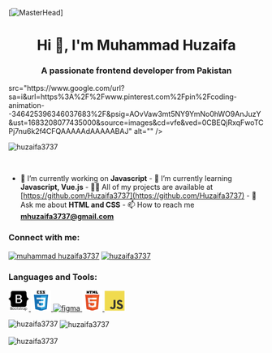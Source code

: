 [![MasterHead](https://dribbble.com/shots/15637256-coding/attachments/7428659?mode=media)]

<h1 align="center">Hi 👋, I'm Muhammad Huzaifa</h1>
<h3 align="center">A passionate frontend developer from Pakistan</h3>
<img align="right" />
src="https://www.google.com/url?sa=i&url=https%3A%2F%2Fwww.pinterest.com%2Fpin%2Fcoding-animation--346425396346037683%2F&psig=AOvVaw3mt5NY9YmNo0hWO9AnJuzY&ust=1683208077435000&source=images&cd=vfe&ved=0CBEQjRxqFwoTCPj7nu6k2f4CFQAAAAAdAAAAABAJ"
alt="" />

<p align="left">
  <img
    src="https://komarev.com/ghpvc/?username=huzaifa3737&label=Profile%20views&color=0e75b6&style=flat"
    alt="huzaifa3737"
  />
</p>

<p align="left">
  <a href="https://twitter.com/" target="blank"
    ><img
      src="https://img.shields.io/twitter/follow/?logo=twitter&style=for-the-badge"
      alt=""
  /></a>
</p>

- 🔭 I’m currently working on **Javascript** - 🌱 I’m currently learning
**Javascript, Vue.js** - 👨‍💻 All of my projects are available at
[https://github.com/Huzaifa3737](https://github.com/Huzaifa3737) - 💬 Ask me
about **HTML and CSS** - 📫 How to reach me **mhuzaifa3737@gmail.com**

<h3 align="left">Connect with me:</h3>
<p align="left">
  <a href="https://linkedin.com/in/muhammad-huzaifa3737" target="blank"
    ><img
      align="center"
      src="https://raw.githubusercontent.com/rahuldkjain/github-profile-readme-generator/master/src/images/icons/Social/linked-in-alt.svg"
      alt="muhammad huzaifa3737"
      height="30"
      width="40"
  /></a>
  <a href="https://fb.com/huzaifa3737" target="blank"
    ><img
      align="center"
      src="https://raw.githubusercontent.com/rahuldkjain/github-profile-readme-generator/master/src/images/icons/Social/facebook.svg"
      alt="huzaifa3737"
      height="30"
      width="40"
  /></a>
</p>

<h3 align="left">Languages and Tools:</h3>
<p align="left">
  <a href="https://getbootstrap.com" target="_blank" rel="noreferrer">
    <img
      src="https://raw.githubusercontent.com/devicons/devicon/master/icons/bootstrap/bootstrap-plain-wordmark.svg"
      alt="bootstrap"
      width="40"
      height="40"
    />
  </a>
  <a href="https://www.w3schools.com/css/" target="_blank" rel="noreferrer">
    <img
      src="https://raw.githubusercontent.com/devicons/devicon/master/icons/css3/css3-original-wordmark.svg"
      alt="css3"
      width="40"
      height="40"
    />
  </a>
  <a href="https://www.figma.com/" target="_blank" rel="noreferrer">
    <img
      src="https://www.vectorlogo.zone/logos/figma/figma-icon.svg"
      alt="figma"
      width="40"
      height="40"
    />
  </a>
  <a href="https://www.w3.org/html/" target="_blank" rel="noreferrer">
    <img
      src="https://raw.githubusercontent.com/devicons/devicon/master/icons/html5/html5-original-wordmark.svg"
      alt="html5"
      width="40"
      height="40"
    />
  </a>
  <a
    href="https://developer.mozilla.org/en-US/docs/Web/JavaScript"
    target="_blank"
    rel="noreferrer"
  >
    <img
      src="https://raw.githubusercontent.com/devicons/devicon/master/icons/javascript/javascript-original.svg"
      alt="javascript"
      width="40"
      height="40"
    />
  </a>
</p>

<p>
  <img
    align="left"
    src="https://github-readme-stats.vercel.app/api/top-langs?username=huzaifa3737&show_icons=true&locale=en&layout=compact"
    alt="huzaifa3737"
  />
</p>

<p>
  &nbsp;<img
    align="center"
    src="https://github-readme-stats.vercel.app/api?username=huzaifa3737&show_icons=true&locale=en"
    alt="huzaifa3737"
  />
</p>

<p>
  <img
    align="center"
    src="https://github-readme-streak-stats.herokuapp.com/?user=huzaifa3737&"
    alt="huzaifa3737"
  />
</p>
